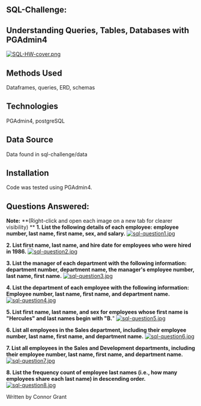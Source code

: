 ## SQL-Challenge:
## Understanding Queries, Tables, Databases with PGAdmin4
[![SQL-HW-cover.png](https://i.postimg.cc/y86GFMjT/SQL-HW-cover.png)](https://postimg.cc/sv8Kz0tB)


## Methods Used
Dataframes, queries, ERD, schemas

## Technologies
PGAdmin4, postgreSQL



## Data Source
Data found in sql-challenge/data

## Installation
Code was tested using PGAdmin4.

## Questions Answered:

**Note:**
**(Right-click and open each image on a new tab for clearer visibility)
**
**1. List the following details of each employee: employee number, last name, first name, sex, and salary.**
[![sql-question1.jpg](https://i.postimg.cc/52DHjbCs/sql-question1.jpg)](https://postimg.cc/Wd6pHRSZ)


**2. List first name, last name, and hire date for employees who were hired in 1986.**
[![sql-question2.jpg](https://i.postimg.cc/SKpyws8b/sql-question2.jpg)](https://postimg.cc/qNjVKpj1)


**3. List the manager of each department with the following information:
department number, department name, the manager's employee number, last name, first name.**
[![sql-question3.jpg](https://i.postimg.cc/bw1PHh5C/sql-question3.jpg)](https://postimg.cc/fVW1D6Dm)


**4. List the department of each employee with the following information:
Employee number, last name, first name, and department name.**
[![sql-question4.jpg](https://i.postimg.cc/VsSkr3zT/sql-question4.jpg)](https://postimg.cc/JtLLSYDc)


**5. List first name, last name, and sex for employees whose first name is "Hercules"
and last names begin with "B.**"
[![sql-question5.jpg](https://i.postimg.cc/s2NR3gG2/sql-question5.jpg)](https://postimg.cc/Tygs9G98)


**6. List all employees in the Sales department, including their employee number, 
last name, first name, and department name.**
[![sql-question6.jpg](https://i.postimg.cc/1597YZ47/sql-question6.jpg)](https://postimg.cc/V5VFdpqX)


**7. List all employees in the Sales and Development departments, 
including their employee number, last name, first name, and department name.**
[![sql-question7.jpg](https://i.postimg.cc/4xH6W8vF/sql-question7.jpg)](https://postimg.cc/3k70RFcg)


**8. List the frequency count of employee last names (i.e., how many employees share each last name) 
in descending order.**
[![sql-question8.jpg](https://i.postimg.cc/3wCDqzk9/sql-question8.jpg)](https://postimg.cc/Lq5XYCBZ)



Written by Connor Grant

